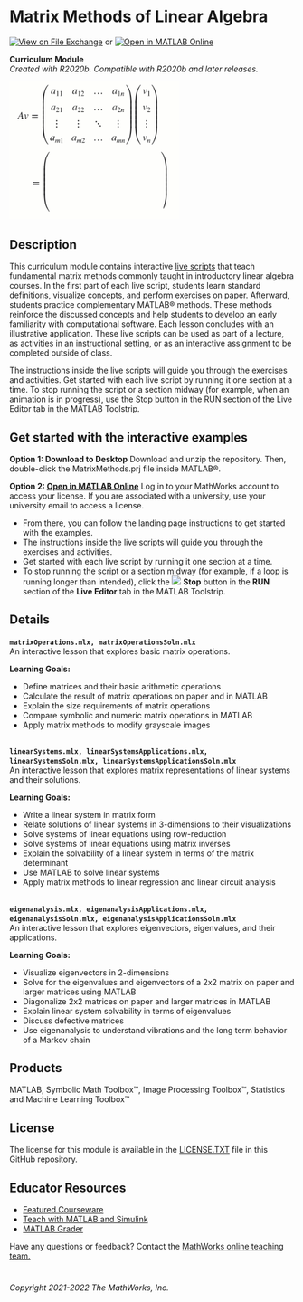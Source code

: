 # Matrix Methods of Linear Algebra
[![View <File Exchange Title> on File Exchange](https://www.mathworks.com/matlabcentral/images/matlab-file-exchange.svg)](https://www.mathworks.com/matlabcentral/fileexchange/94730-matrix-methods-of-linear-algebra)
or [![Open in MATLAB Online](https://www.mathworks.com/images/responsive/global/open-in-matlab-online.svg)](https://matlab.mathworks.com/open/github/v1?repo=MathWorks-Teaching-Resources/Matrix-Methods-of-Linear-Algebra&project=MatrixMethods.prj)

**Curriculum Module**  
_Created with R2020b. Compatible with R2020b and later releases._  

<img src="Images/mvmult.gif" width="300">

## Description ##
This curriculum module contains interactive [live scripts](https://www.mathworks.com/products/matlab/live-editor.html) that teach fundamental matrix methods commonly taught in introductory linear algebra courses. In the first part of each live script, students learn standard definitions, visualize concepts, and perform exercises on paper. Afterward, students practice complementary MATLAB&reg; methods. These methods reinforce the discussed concepts and help students to develop an early familiarity with computational software. Each lesson concludes with an illustrative application. These live scripts can be used as part of a lecture, as activities in an instructional setting, or as an interactive assignment to be completed outside of class.

The instructions inside the live scripts will guide you through the exercises and activities. Get started with each live script by running it one section at a time. To stop running the script or a section midway (for example, when an animation is in progress), use the Stop button in the RUN section of the Live Editor tab in the MATLAB Toolstrip.

## Get started with the interactive examples ##

**Option 1: Download to Desktop** Download and unzip the repository. Then, double-click the MatrixMethods.prj file inside MATLAB&reg;. 

**Option 2: [Open in MATLAB Online](https://matlab.mathworks.com/open/github/v1?repo=MathWorks-Teaching-Resources/Matrix-Methods-of-Linear-Algebra&project=MatrixMethods.prj)** Log in to your MathWorks account to access your license. If you are associated with a university, use your university email to access a license.

- From there, you can follow the landing page instructions to get started with the examples. 
- The instructions inside the live scripts will guide you through the exercises and activities. 
- Get started with each live script by running it one section at a time. 
- To stop running the script or a section midway (for example, if a loop is running longer than intended), click the <img src="https://user-images.githubusercontent.com/88841524/182219991-17ef7bf9-369b-4463-8de6-9e440ca3bc9b.png"> **Stop** button in the **RUN** section of the **Live Editor** tab in the MATLAB Toolstrip.

## Details ##
**`matrixOperations.mlx, matrixOperationsSoln.mlx`**  
An interactive lesson that explores basic matrix operations.

**Learning Goals:**
- Define matrices and their basic arithmetic operations
- Calculate the result of matrix operations on paper and in MATLAB
- Explain the size requirements of matrix operations
- Compare symbolic and numeric matrix operations in MATLAB
- Apply matrix methods to modify grayscale images

## ##
**`linearSystems.mlx, linearSystemsApplications.mlx, linearSystemsSoln.mlx, linearSystemsApplicationsSoln.mlx`**  
An interactive lesson that explores matrix representations of linear systems and their solutions.

**Learning Goals:**
- Write a linear system in matrix form
- Relate solutions of linear systems in 3-dimensions to their visualizations
- Solve systems of linear equations using row-reduction
- Solve systems of linear equations using matrix inverses
- Explain the solvability of a linear system in terms of the matrix determinant
- Use MATLAB to solve linear systems
- Apply matrix methods to linear regression and linear circuit analysis

## ##
**`eigenanalysis.mlx, eigenanalysisApplications.mlx, eigenanalysisSoln.mlx, eigenanalysisApplicationsSoln.mlx`**  
An interactive lesson that explores eigenvectors, eigenvalues, and their applications.

**Learning Goals:**
- Visualize eigenvectors in 2-dimensions
- Solve for the eigenvalues and eigenvectors of a 2x2 matrix on paper and larger matrices using MATLAB
- Diagonalize 2x2 matrices on paper and larger matrices in MATLAB
- Explain linear system solvability in terms of eigenvalues
- Discuss defective matrices
- Use eigenanalysis to understand vibrations and the long term behavior of a Markov chain

## Products ##
MATLAB, Symbolic Math Toolbox&trade;, Image Processing Toolbox&trade;, Statistics and Machine Learning Toolbox&trade;

## License ##
The license for this module is available in the [LICENSE.TXT](license.txt) file in this GitHub repository.

## Educator Resources ##
* [Featured Courseware](https://www.mathworks.com/academia/courseware/course-materials.html)
* [Teach with MATLAB and Simulink](https://www.mathworks.com/academia/educators.html)
* [MATLAB Grader](https://www.mathworks.com/products/matlab-grader.html)

Have any questions or feedback? Contact the <a href="mailto:onlineteaching@mathworks.com">MathWorks online teaching team.</a>

# #

_Copyright 2021-2022 The MathWorks, Inc._
